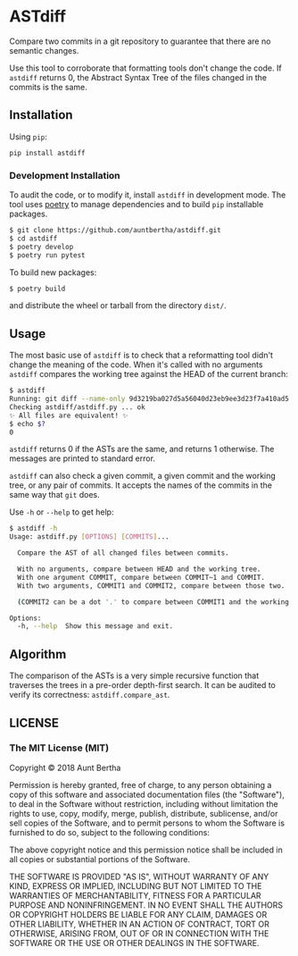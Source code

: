 # ASTdiff

Compare two commits in a git repository to guarantee that there are no semantic changes.

Use this tool to corroborate that formatting tools don't change the code. If `astdiff` returns 0, the Abstract Syntax 
Tree of the files changed in the commits is the same.


## Installation

Using `pip`:

```shell
pip install astdiff
```


### Development Installation

To audit the code, or to modify it, install `astdiff` in development mode. The tool uses [poetry](https://poetry.eustace.io/) to manage dependencies
and to build `pip` installable packages. 

```bash
$ git clone https://github.com/auntbertha/astdiff.git
$ cd astdiff
$ poetry develop
$ poetry run pytest
```

To build new packages:

```bash
$ poetry build
```

and distribute the wheel or tarball from the directory `dist/`.


## Usage

The most basic use of `astdiff` is to check that a reformatting tool didn't change the meaning of the code. When it's
called with no arguments `astdiff` compares the working tree against the HEAD of the current branch:

```bash
$ astdiff
Running: git diff --name-only 9d3219ba027d5a56040d23eb9ee3d23f7a410ad5
Checking astdiff/astdiff.py ... ok
✨ All files are equivalent! ✨
$ echo $?
0
```

`astdiff` returns 0 if the ASTs are the same, and returns 1 otherwise. The messages are printed to standard error.

`astdiff` can also check a given commit, a given commit and the working tree, or any pair of commits. It accepts the
names of the commits in the same way that `git` does.

Use `-h` or `--help` to get help:

```bash
$ astdiff -h
Usage: astdiff.py [OPTIONS] [COMMITS]...

  Compare the AST of all changed files between commits.

  With no arguments, compare between HEAD and the working tree.
  With one argument COMMIT, compare between COMMIT~1 and COMMIT.
  With two arguments, COMMIT1 and COMMIT2, compare between those two.

  (COMMIT2 can be a dot '.' to compare between COMMIT1 and the working tree)

Options:
  -h, --help  Show this message and exit.
```


## Algorithm

The comparison of the ASTs is a very simple recursive function that traverses the trees in a pre-order depth-first 
search. It can be audited to verify its correctness: `astdiff.compare_ast`.


## LICENSE

### The MIT License (MIT)

Copyright © 2018 Aunt Bertha

Permission is hereby granted, free of charge, to any person obtaining a copy of this software and associated documentation files (the "Software"), to deal in the Software without restriction, including without limitation the rights to use, copy, modify, merge, publish, distribute, sublicense, and/or sell copies of the Software, and to permit persons to whom the Software is furnished to do so, subject to the following conditions:

The above copyright notice and this permission notice shall be included in all copies or substantial portions of the Software.

THE SOFTWARE IS PROVIDED "AS IS", WITHOUT WARRANTY OF ANY KIND, EXPRESS OR IMPLIED, INCLUDING BUT NOT LIMITED TO THE WARRANTIES OF MERCHANTABILITY, FITNESS FOR A PARTICULAR PURPOSE AND NONINFRINGEMENT. IN NO EVENT SHALL THE AUTHORS OR COPYRIGHT HOLDERS BE LIABLE FOR ANY CLAIM, DAMAGES OR OTHER LIABILITY, WHETHER IN AN ACTION OF CONTRACT, TORT OR OTHERWISE, ARISING FROM, OUT OF OR IN CONNECTION WITH THE SOFTWARE OR THE USE OR OTHER DEALINGS IN THE SOFTWARE.